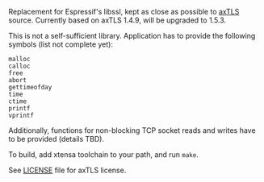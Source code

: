 Replacement for Espressif's libssl, kept as close as possible to [axTLS](http://axtls.sourceforge.net/) source.
Currently based on axTLS 1.4.9, will be upgraded to 1.5.3.

This is not a self-sufficient library. Application has to provide the following symbols (list not complete yet):
```
malloc
calloc
free
abort
gettimeofday
time
ctime
printf
vprintf
```

Additionally, functions for non-blocking TCP socket reads and writes have to be provided (details TBD).

To build, add xtensa toolchain to your path, and run `make`.

See [LICENSE](LICENSE) file for axTLS license.
